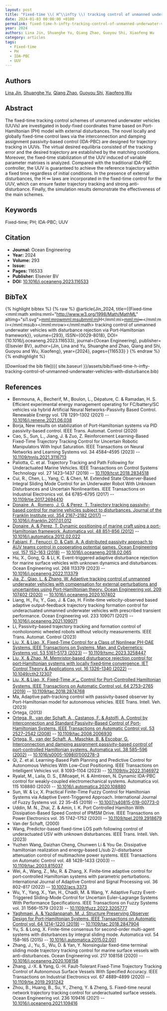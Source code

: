 ```yaml
---
layout: post
title: "Fixed-time \\( H^\\infty \\) tracking control of unmanned underwater vehicles with disturbance rejection via Port-Hamiltonian framework"
date: 2024-01-03 00:00:00 +0100
permalink: fixed-time-h-infty-tracking-control-of-unmanned-underwater-vehicles-with-disturbance
year: 2024
authors: Lina Jin, Shuanghe Yu, Qiang Zhao, Guoyou Shi, Xiaofeng Wu
category: articles
tags:
  - Fixed-time
  - PH
  - IDA-PBC
  - UUV
---
```

 
## Authors
[Lina Jin](authors/lina-jin), [Shuanghe Yu](authors/shuanghe-yu), [Qiang Zhao](authors/qiang-zhao), [Guoyou Shi](authors/guoyou-shi), [Xiaofeng Wu](authors/xiaofeng-wu)
 
## Abstract
The fixed-time tracking control schemes of unmanned underwater vehicles (UUVs) are investigated in body-fixed coordinates frame based on Port-Hamiltonian (PH) model with external disturbances. The novel locally and globally fixed-time control laws via the interconnection and damping assignment passivity-based control (IDA-PBC) are designed for trajectory tracking in UUVs. The virtual desired equilibria consisted of the tracking error and the desired trajectory are established by the matching conditions. Moreover, the fixed-time stabilization of the UUV induced of variable parameter matrixes is analyzed. Compared with the traditional IDA-PBC controller, the UUV is guaranteed to achieve the reference trajectory within a fixed time regardless of initial conditions. In the presence of external disturbances, the H ∞ laws are incorporated in the fixed-time control for the UUV, which can ensure faster trajectory tracking and strong anti-disturbance. Finally, the simulation results demonstrate the effectiveness of the main schemes.
 
## Keywords
Fixed-time; PH; IDA-PBC; UUV
 
## Citation
- **Journal:** Ocean Engineering
- **Year:** 2024
- **Volume:** 293
- **Issue:** 
- **Pages:** 116533
- **Publisher:** Elsevier BV
- **DOI:** [10.1016/j.oceaneng.2023.116533](https://doi.org/10.1016/j.oceaneng.2023.116533)
 
## BibTeX
{% highlight bibtex %}
{% raw %}
@article{Jin_2024,
  title={{Fixed-time <mml:math xmlns:mml="http://www.w3.org/1998/Math/MathML" altimg="si1.svg"><mml:mrow><mml:msub><mml:mi>H</mml:mi><mml:mi>∞</mml:mi></mml:msub></mml:mrow></mml:math> tracking control of unmanned underwater vehicles with disturbance rejection via Port-Hamiltonian framework}},
  volume={293},
  ISSN={0029-8018},
  DOI={10.1016/j.oceaneng.2023.116533},
  journal={Ocean Engineering},
  publisher={Elsevier BV},
  author={Jin, Lina and Yu, Shuanghe and Zhao, Qiang and Shi, Guoyou and Wu, Xiaofeng},
  year={2024},
  pages={116533}
}
{% endraw %}
{% endhighlight %}
 
[Download the bib file]({{ site.baseurl }}/assets/bib/fixed-time-h-infty-tracking-control-of-unmanned-underwater-vehicles-with-disturbance.bib)
 
## References
- Benmouna, A., Becherif, M., Boulon, L., Dépature, C. & Ramadan, H. S. Efficient experimental energy management operating for FC/battery/SC vehicles via hybrid Artificial Neural Networks-Passivity Based Control. Renewable Energy vol. 178 1291–1302 (2021) -- [10.1016/j.renene.2021.06.038](https://doi.org/10.1016/j.renene.2021.06.038)
- Borja, New results on stabilization of Port-Hamiltonian systems via PID passivity-based control. IEEE Trans. Automat. Control (2020)
- Cao, S., Sun, L., Jiang, J. & Zuo, Z. Reinforcement Learning-Based Fixed-Time Trajectory Tracking Control for Uncertain Robotic Manipulators With Input Saturation. IEEE Transactions on Neural Networks and Learning Systems vol. 34 4584–4595 (2023) -- [10.1109/tnnls.2021.3116713](https://doi.org/10.1109/tnnls.2021.3116713)
- Paliotta, C. et al. Trajectory Tracking and Path Following for Underactuated Marine Vehicles. IEEE Transactions on Control Systems Technology vol. 27 1423–1437 (2019) -- [10.1109/tcst.2018.2834518](https://doi.org/10.1109/tcst.2018.2834518)
- Cui, R., Chen, L., Yang, C. & Chen, M. Extended State Observer-Based Integral Sliding Mode Control for an Underwater Robot With Unknown Disturbances and Uncertain Nonlinearities. IEEE Transactions on Industrial Electronics vol. 64 6785–6795 (2017) -- [10.1109/tie.2017.2694410](https://doi.org/10.1109/tie.2017.2694410)
- [Donaire, A., Romero, J. G. & Perez, T. Trajectory tracking passivity-based control for marine vehicles subject to disturbances. Journal of the Franklin Institute vol. 354 2167–2182 (2017)](trajectory-tracking-passivity-based-control-for-marine-vehicles-subject-to-disturbances) -- [10.1016/j.jfranklin.2017.01.012](https://doi.org/10.1016/j.jfranklin.2017.01.012)
- [Donaire, A. & Perez, T. Dynamic positioning of marine craft using a port-Hamiltonian framework. Automatica vol. 48 851–856 (2012)](dynamic-positioning-of-marine-craft-using-a-port-hamiltonian-framework) -- [10.1016/j.automatica.2012.02.022](https://doi.org/10.1016/j.automatica.2012.02.022)
- [Fabiani, F., Fenucci, D. & Caiti, A. A distributed passivity approach to AUV teams control in cooperating potential games. Ocean Engineering vol. 157 152–163 (2018)](a-distributed-passivity-approach-to-auv-teams-control-in-cooperating-potential-games) -- [10.1016/j.oceaneng.2018.02.065](https://doi.org/10.1016/j.oceaneng.2018.02.065)
- Hu, X., Gong, Q. & Li, K. Event-triggered adaptive disturbance rejection for marine surface vehicles with unknown dynamics and disturbances. Ocean Engineering vol. 268 113379 (2023) -- [10.1016/j.oceaneng.2022.113379](https://doi.org/10.1016/j.oceaneng.2022.113379)
- [Jia, Z., Qiao, L. & Zhang, W. Adaptive tracking control of unmanned underwater vehicles with compensation for external perturbations and uncertainties using Port-Hamiltonian theory. Ocean Engineering vol. 209 107402 (2020)](adaptive-tracking-control-of-unmanned-underwater-vehicles-with-compensation-for-external-perturbations-and-uncertainties-using-port-hamiltonian-theory) -- [10.1016/j.oceaneng.2020.107402](https://doi.org/10.1016/j.oceaneng.2020.107402)
- Liang, H., Fu, Y., Gao, J. & Cao, H. Finite-time velocity-observed based adaptive output-feedback trajectory tracking formation control for underactuated unmanned underwater vehicles with prescribed transient performance. Ocean Engineering vol. 233 109071 (2021) -- [10.1016/j.oceaneng.2021.109071](https://doi.org/10.1016/j.oceaneng.2021.109071)
- Li, Passivity-based trajectory tracking and formation control of nonholonomic wheeled robots without velocity measurements. IEEE Trans. Automat. Control (2023)
- [Liu, X. & Liao, X. Fixed-Time Control for a Class of Nonlinear PH-DAE Systems. IEEE Transactions on Systems, Man, and Cybernetics: Systems vol. 53 5161–5173 (2023)](fixed-time-control-for-a-class-of-nonlinear-ph-dae-systems) -- [10.1109/tsmc.2023.3258447](https://doi.org/10.1109/tsmc.2023.3258447)
- [Liu, X. & Zhao, M. Memristor‐based disturbance rejection control for port‐Hamiltonian systems with locally fixed‐time convergence. IET Control Theory &amp; Applications vol. 16 1326–1340 (2022)](memristor-based-disturbance-rejection-control-for-port-hamiltonian-systems-with-locally-fixed-time-convergence) -- [10.1049/cth2.12307](https://doi.org/10.1049/cth2.12307)
- [Liu, X. & Liao, X. Fixed-Time $\mathcal {H}_{\infty }$ Control for Port-Controlled Hamiltonian Systems. IEEE Transactions on Automatic Control vol. 64 2753–2765 (2019)](fixed-time-mathcal-h-infty-control-for-port-controlled-hamiltonian-systems) -- [10.1109/tac.2018.2874768](https://doi.org/10.1109/tac.2018.2874768)
- Ma, Adaptive path-tracking control with passivity-based observer by Port-Hamiltonian model for autonomous vehicles. IEEE Trans. Intell. Veh. (2023)
- Ortega, (2013)
- [Ortega, R., van der Schaft, A., Castanos, F. & Astolfi, A. Control by Interconnection and Standard Passivity-Based Control of Port-Hamiltonian Systems. IEEE Transactions on Automatic Control vol. 53 2527–2542 (2008)](control-by-interconnection-and-standard-passivity-based-control-of-port-hamiltonian-systems) -- [10.1109/tac.2008.2006930](https://doi.org/10.1109/tac.2008.2006930)
- [Ortega, R., van der Schaft, A., Maschke, B. & Escobar, G. Interconnection and damping assignment passivity-based control of port-controlled Hamiltonian systems. Automatica vol. 38 585–596 (2002)](interconnection-and-damping-assignment-passivity-based-control-of-port-controlled-hamiltonian-systems) -- [10.1016/s0005-1098(01)00278-3](https://doi.org/10.1016/s0005-1098(01)00278-3)
- Qi, Z. et al. Learning-Based Path Planning and Predictive Control for Autonomous Vehicles With Low-Cost Positioning. IEEE Transactions on Intelligent Vehicles vol. 8 1093–1104 (2023) -- [10.1109/tiv.2022.3146972](https://doi.org/10.1109/tiv.2022.3146972)
- Ryalat, M., Laila, D. S., ElMoaqet, H. & Almtireen, N. Dynamic IDA-PBC control for weakly-coupled electromechanical systems. Automatica vol. 115 108880 (2020) -- [10.1016/j.automatica.2020.108880](https://doi.org/10.1016/j.automatica.2020.108880)
- Sun, W. & Lv, X. Practical Finite-Time Fuzzy Control for Hamiltonian Systems via Adaptive Event-Triggered Approach. International Journal of Fuzzy Systems vol. 22 35–45 (2019) -- [10.1007/s40815-019-00773-0](https://doi.org/10.1007/s40815-019-00773-0)
- Uddin, M. N., Zhai, Z. & Amin, I. K. Port Controlled Hamilton With Dissipation-Based Speed Control of IPMSM Drive. IEEE Transactions on Power Electronics vol. 35 1742–1752 (2020) -- [10.1109/tpel.2019.2918679](https://doi.org/10.1109/tpel.2019.2918679)
- Van der Schaft, (2000)
- Wang, Predictor-based fixed-time LOS path following control of underactuated USV with unknown disturbances. IEEE Trans. Intell. Veh. (2023)
- Yuzhen Wang, Daizhan Cheng, Chunwen Li & You Ge. Dissipative hamiltonian realization and energy-based L/sub 2/-disturbance attenuation control of multimachine power systems. IEEE Transactions on Automatic Control vol. 48 1428–1433 (2003) -- [10.1109/tac.2003.815037](https://doi.org/10.1109/tac.2003.815037)
- Wei, A., Wang, Z., Mu, R. & Zhang, X. Finite‐time adaptive control for port‐controlled Hamiltonian systems with parametric perturbations. International Journal of Adaptive Control and Signal Processing vol. 36 802–817 (2022) -- [10.1002/acs.3373](https://doi.org/10.1002/acs.3373)
- Wu, Y., Yang, X., Yan, H., Chadli, M. & Wang, Y. Adaptive Fuzzy Event-Triggered Sliding-Mode Control for Uncertain Euler–Lagrange Systems With Performance Specifications. IEEE Transactions on Fuzzy Systems vol. 31 1566–1579 (2023) -- [10.1109/tfuzz.2022.3205777](https://doi.org/10.1109/tfuzz.2022.3205777)
- [Yaghmaei, A. & Yazdanpanah, M. J. Structure Preserving Observer Design for Port-Hamiltonian Systems. IEEE Transactions on Automatic Control vol. 64 1214–1220 (2019)](structure-preserving-observer-design-for-port-hamiltonian-systems) -- [10.1109/tac.2018.2847904](https://doi.org/10.1109/tac.2018.2847904)
- Yu, S. & Long, X. Finite-time consensus for second-order multi-agent systems with disturbances by integral sliding mode. Automatica vol. 54 158–165 (2015) -- [10.1016/j.automatica.2015.02.001](https://doi.org/10.1016/j.automatica.2015.02.001)
- Zhang, J., Yu, S., Wu, D. & Yan, Y. Nonsingular fixed-time terminal sliding mode trajectory tracking control for marine surface vessels with anti-disturbances. Ocean Engineering vol. 217 108158 (2020) -- [10.1016/j.oceaneng.2020.108158](https://doi.org/10.1016/j.oceaneng.2020.108158)
- Zhang, J.-X. & Yang, G.-H. Fault-Tolerant Fixed-Time Trajectory Tracking Control of Autonomous Surface Vessels With Specified Accuracy. IEEE Transactions on Industrial Electronics vol. 67 4889–4899 (2020) -- [10.1109/tie.2019.2931242](https://doi.org/10.1109/tie.2019.2931242)
- Zhou, B., Huang, B., Su, Y., Zheng, Y. & Zheng, S. Fixed-time neural network trajectory tracking control for underactuated surface vessels. Ocean Engineering vol. 236 109416 (2021) -- [10.1016/j.oceaneng.2021.109416](https://doi.org/10.1016/j.oceaneng.2021.109416)

